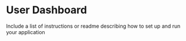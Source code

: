 # User Dashboard

Include a list of instructions or readme describing how to set up and run your application